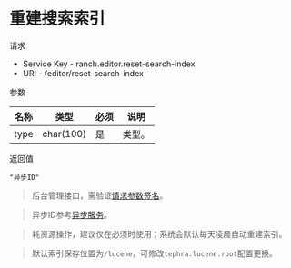 # 重建搜索索引

请求
- Service Key - ranch.editor.reset-search-index
- URI - /editor/reset-search-index

参数

|名称|类型|必须|说明|
|---|---|---|---|
|type|char(100)|是|类型。|

返回值
```
"异步ID"
```

> 后台管理接口，需验证[请求参数签名](https://github.com/heisedebaise/tephra/blob/master/tephra-ctrl/doc/sign.md)。

> 异步ID参考[异步服务](../../ranch-base/doc/async.md)。

> 耗资源操作，建议仅在必须时使用；系统会默认每天凌晨自动重建索引。

> 默认索引保存位置为`/lucene`，可修改`tephra.lucene.root`配置更换。